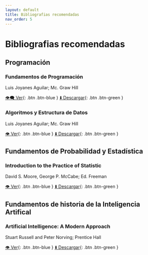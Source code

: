 ```yaml
---
layout: default
title: Bibliografias recomendadas
nav_order: 5
---
```

# Bibliografias recomendadas

## Programación
### Fundamentos de Programación
Luis Joyanes Aguilar; Mc. Graw Hill

[👁️‍🗨️ Ver](https://github.com/baldeadr/Inteligencia-Artifical/blob/master/libros/Fundamentos-de-programaci%C3%B3n-4ta-Edici%C3%B3n-Luis-Joyanes-Aguilar-2.pdf){: .btn .btn-blue }
[⬇️ Descargar](https://github.com/baldeadr/Inteligencia-Artifical/raw/master/libros/Fundamentos-de-programaci%C3%B3n-4ta-Edici%C3%B3n-Luis-Joyanes-Aguilar-2.pdf){: .btn .btn-green }

### Algoritmos y Estructura de Datos
Luis Joyanes Aguilar; Mc. Graw Hill

[👁️ Ver](http://example.com/){: .btn .btn-blue }
[⬇️ Descargar](http://example.com/){: .btn .btn-green }

## Fundamentos de Probabilidad y Estadística
### Introduction to the Practice of Statistic
David S. Moore, George P. McCabe; Ed. Freeman

[👁️ Ver](http://example.com/){: .btn .btn-blue }
[⬇️ Descargar](http://example.com/){: .btn .btn-green }


## Fundamentos de historia de la Inteligencia Artifical 
### Artificial Intelligence: A Modern Approach
Stuart Russell and Peter Norving; Prentice Hall

[👁️ Ver](https://github.com/baldeadr/Inteligencia-Artifical/blob/master/libros/Inteligencia_artificial_Un_enfoque.pdf){: .btn .btn-blue }
[⬇️ Descargar](https://github.com/baldeadr/Inteligencia-Artifical/raw/master/libros/Inteligencia_artificial_Un_enfoque.pdf){: .btn .btn-green }  

